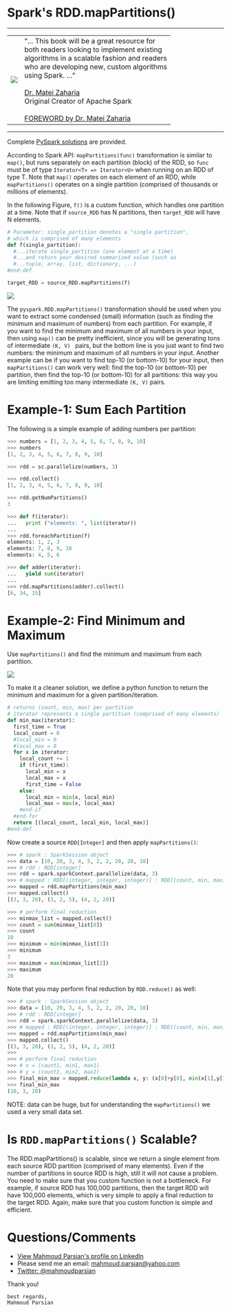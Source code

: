 # Spark's RDD.mapPartitions()

-------

<table>
<tr>
<td>
<a href="https://www.oreilly.com/library/view/data-algorithms-with/9781492082378/">
<img src="https://learning.oreilly.com/library/cover/9781492082378/250w/">
</a>
</td>
<td>
"... This  book  will be a  great resource for <br>
both readers looking  to  implement  existing <br>
algorithms in a scalable fashion and readers <br>
who are developing new, custom algorithms  <br>
using Spark. ..." <br>
<br>
<a href="https://cs.stanford.edu/people/matei/">Dr. Matei Zaharia</a><br>
Original Creator of Apache Spark <br>
<br>
<a href="https://github.com/mahmoudparsian/data-algorithms-with-spark/blob/master/docs/FOREWORD_by_Dr_Matei_Zaharia.md">FOREWORD by Dr. Matei Zaharia</a><br>
</td>
</tr>   
</table>

-------


Complete [PySpark solutions](./python) are provided.

According to Spark API: ````mapPartitions(func)```` 
transformation is similar to ````map()````, but runs 
separately on each partition (block) of the RDD, so 
`func` must be of type `Iterator<T> => Iterator<U>`
when running on an RDD of type T. Note that `map()` operates
on each element of an RDD, while `mapPartitions()` operates
on a single partition (comprised of thousands or millions
of elements).

In the following Figure, `f()` is a custom function,
which handles one partition at a time. Note that if
`source_RDD` has N partitions, then `target_RDD` will
have N elements.

~~~python
# Parameter: single_partition denotes a "single partition", 
# which is comprised of many elements
def f(single_partition):
  #...iterate single_partition (one element at a time)
  #...and return your desired summarized value (such as 
  #...tuple, array, list, dictionary, ...)
#end-def

target_RDD = source_RDD.mapPartitions(f)
~~~

![](./images/mappartitions_image_1.drawio.png)


The `pyspark.RDD.mapPartitions()` transformation 
should be used when you want to extract some condensed 
(small) information (such as finding the minimum and 
maximum of numbers) from each partition. For example, 
if you want to find the minimum and maximum of all 
numbers in your input, then using ````map()```` can be 
pretty inefficient, since you will be generating tons 
of intermediate `(K, V)	` pairs, but the bottom line is 
you just want to find two numbers: the minimum and maximum 
of all numbers in your input. Another example can be if 
you want to find top-10 (or bottom-10) for your input, 
then `mapPartitions()`  can work very well: find the 
top-10 (or bottom-10) per partition, then find 
the top-10 (or bottom-10) for all partitions: this way 
you are limiting emitting too many intermediate `(K, V)`
pairs.


# Example-1: Sum Each Partition
The following is a simple example of adding numbers 
per partition:


~~~python
>>> numbers = [1, 2, 3, 4, 5, 6, 7, 8, 9, 10]
>>> numbers
[1, 2, 3, 4, 5, 6, 7, 8, 9, 10]

>>> rdd = sc.parallelize(numbers, 3)

>>> rdd.collect()
[1, 2, 3, 4, 5, 6, 7, 8, 9, 10]

>>> rdd.getNumPartitions()
3

>>> def f(iterator):
...   print ("elements: ", list(iterator))
...
>>> rdd.foreachPartition(f)
elements: 1, 2, 3
elements: 7, 8, 9, 10
elements: 4, 5, 6

>>> def adder(iterator):
...   yield sum(iterator)
...
>>> rdd.mapPartitions(adder).collect()
[6, 34, 15]

~~~


# Example-2: Find Minimum and Maximum

Use ````mapPartitions()```` and find the minimum and maximum from each partition.

![](./images/mappartitions_image_2.drawio.png)

To make it a cleaner solution, we define a python function to return 
the minimum and maximum for a given partition/iteration.

~~~python
# returns (count, min, max) per partition
# iterator represents a single partition (comprised of many elements)
def min_max(iterator):
  first_time = True
  local_count = 0
  #local_min = 0
  #local_max = 0
  for x in iterator:
    local_count += 1
    if (first_time):
      local_min = x
      local_max = x
      first_time = False
    else:
      local_min = min(x, local_min)
      local_max = max(x, local_max)
    #end-if
  #end-for
  return [(local_count, local_min, local_max)]
#end-def
~~~

Now create a source `RDD[Integer]` and then apply  `mapPartitions()`:

~~~python
>>> # spark : SparkSession object
>>> data = [10, 20, 3, 4, 5, 2, 2, 20, 20, 10]
>>> # rdd : RDD[integer]
>>> rdd = spark.sparkContext.parallelize(data, 3)
>>> # mapped : RDD[(integer, integer, integer)] : RDD[(count, min, max)]
>>> mapped = rdd.mapPartitions(min_max)
>>> mapped.collect()
[(3, 3, 20), (3, 2, 5), (4, 2, 20)]

>>> # perform final reduction
>>> minmax_list = mapped.collect()
>>> count = sum(minmax_list[0])
>>> count
10
>>> minimum = min(minmax_list[1])
>>> minimum
3
>>> maximum = max(minmax_list[2])
>>> maximum
20
~~~

Note that you may perform final reduction by `RDD.reduce()` as well:

~~~python
>>> # spark : SparkSession object
>>> data = [10, 20, 3, 4, 5, 2, 2, 20, 20, 10]
>>> # rdd : RDD[integer]
>>> rdd = spark.sparkContext.parallelize(data, 3)
>>> # mapped : RDD[(integer, integer, integer)] : RDD[(count, min, max)]
>>> mapped = rdd.mapPartitions(min_max)
>>> mapped.collect()
[(3, 3, 20), (3, 2, 5), (4, 2, 20)]
>>>
>>> # perform final reduction
>>> # x = (count1, min1, max1)
>>> # y = (count2, min2, max2)
>>> final_min_max = mapped.reduce(lambda x, y: (x[0]+y[0], min(x[1],y[1]), max(x[2],y[2])))
>>> final_min_max
(10, 3, 20)
~~~


NOTE: data  can be huge, but for understanding 
the `mapPartitions()` we used a very small data set.

# Is `RDD.mapPartitions()` Scalable?
The RDD.mapPartitions() is scalable, since we return a single element
from each source RDD partition (comprised of many elements). Even if 
the number of partitions in source RDD is high, still it will not cause a 
problem. You need to make sure that you custom function is not a bottleneck.
For example, if source RDD has 100,000 partitions, then the target RDD will
have 100,000 elements, which is very simple to apply a final reduction to
the target RDD. Again, make sure that you custom function is simple and 
efficient.


# Questions/Comments

* [View Mahmoud Parsian's profile on LinkedIn](http://www.linkedin.com/in/mahmoudparsian)
* Please send me an email: mahmoud.parsian@yahoo.com
* [Twitter: @mahmoudparsian](http://twitter.com/mahmoudparsian)

Thank you!

````
best regards,
Mahmoud Parsian
````

